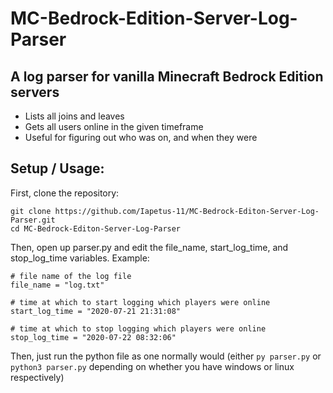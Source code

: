 # MC-Bedrock-Edition-Server-Log-Parser
## A log parser for vanilla Minecraft Bedrock Edition servers
* Lists all joins and leaves
* Gets all users online in the given timeframe
* Useful for figuring out who was on, and when they were

## Setup / Usage:
First, clone the repository:
```
git clone https://github.com/Iapetus-11/MC-Bedrock-Editon-Server-Log-Parser.git
cd MC-Bedrock-Editon-Server-Log-Parser
```

Then, open up parser.py and edit the file_name, start_log_time, and stop_log_time variables. Example:
```
# file name of the log file
file_name = "log.txt"

# time at which to start logging which players were online
start_log_time = "2020-07-21 21:31:08"

# time at which to stop logging which players were online
stop_log_time = "2020-07-22 08:32:06"
```

Then, just run the python file as one normally would (either `py parser.py` or `python3 parser.py` depending on whether you have windows or linux respectively)
